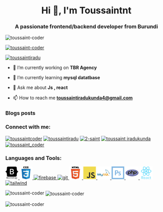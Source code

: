 <h1 align="center">Hi 👋, I'm Toussaintnt</h1>
<h3 align="center">A passionate frontend/backend developer from Burundi</h3>

<p align="left"> <img src="https://komarev.com/ghpvc/?username=toussaint-coder&label=Profile%20views&color=0e75b6&style=flat" alt="toussaint-coder" /> </p>

<p align="left"> <a href="https://github.com/ryo-ma/github-profile-trophy"><img src="https://github-profile-trophy.vercel.app/?username=toussaint-coder" alt="toussaint-coder" /></a> </p>

<p align="left"> <a href="https://twitter.com/toussaintiradu" target="blank"><img src="https://img.shields.io/twitter/follow/toussaintiradu?logo=twitter&style=for-the-badge" alt="toussaintiradu" /></a> </p>

- 🔭 I’m currently working on **TBR Agency**

- 🌱 I’m currently learning **mysql datatbase**

- 💬 Ask me about **Js , react**

- 📫 How to reach me **toussaintiradukunda4@gmail.com**

### Blogs posts
<!-- BLOG-POST-LIST:START -->
<!-- BLOG-POST-LIST:END -->

<h3 align="left">Connect with me:</h3>
<p align="left">
<a href="https://dev.to/toussaintcoder" target="blank"><img align="center" src="https://raw.githubusercontent.com/rahuldkjain/github-profile-readme-generator/master/src/images/icons/Social/devto.svg" alt="toussaintcoder" height="30" width="40" /></a>
<a href="https://twitter.com/toussaintiradu" target="blank"><img align="center" src="https://raw.githubusercontent.com/rahuldkjain/github-profile-readme-generator/master/src/images/icons/Social/twitter.svg" alt="toussaintiradu" height="30" width="40" /></a>
<a href="https://stackoverflow.com/users/2-saint" target="blank"><img align="center" src="https://raw.githubusercontent.com/rahuldkjain/github-profile-readme-generator/master/src/images/icons/Social/stack-overflow.svg" alt="2-saint" height="30" width="40" /></a>
<a href="https://fb.com/toussaint iradukunda" target="blank"><img align="center" src="https://raw.githubusercontent.com/rahuldkjain/github-profile-readme-generator/master/src/images/icons/Social/facebook.svg" alt="toussaint iradukunda" height="30" width="40" /></a>
<a href="https://instagram.com/toussaint_coder" target="blank"><img align="center" src="https://raw.githubusercontent.com/rahuldkjain/github-profile-readme-generator/master/src/images/icons/Social/instagram.svg" alt="toussaint_coder" height="30" width="40" /></a>
</p>

<h3 align="left">Languages and Tools:</h3>
<p align="left"> <a href="https://getbootstrap.com" target="_blank" rel="noreferrer"> <img src="https://raw.githubusercontent.com/devicons/devicon/master/icons/bootstrap/bootstrap-plain-wordmark.svg" alt="bootstrap" width="40" height="40"/> </a> <a href="https://www.w3schools.com/css/" target="_blank" rel="noreferrer"> <img src="https://raw.githubusercontent.com/devicons/devicon/master/icons/css3/css3-original-wordmark.svg" alt="css3" width="40" height="40"/> </a> <a href="https://firebase.google.com/" target="_blank" rel="noreferrer"> <img src="https://www.vectorlogo.zone/logos/firebase/firebase-icon.svg" alt="firebase" width="40" height="40"/> </a> <a href="https://git-scm.com/" target="_blank" rel="noreferrer"> <img src="https://www.vectorlogo.zone/logos/git-scm/git-scm-icon.svg" alt="git" width="40" height="40"/> </a> <a href="https://www.w3.org/html/" target="_blank" rel="noreferrer"> <img src="https://raw.githubusercontent.com/devicons/devicon/master/icons/html5/html5-original-wordmark.svg" alt="html5" width="40" height="40"/> </a> <a href="https://developer.mozilla.org/en-US/docs/Web/JavaScript" target="_blank" rel="noreferrer"> <img src="https://raw.githubusercontent.com/devicons/devicon/master/icons/javascript/javascript-original.svg" alt="javascript" width="40" height="40"/> </a> <a href="https://www.mysql.com/" target="_blank" rel="noreferrer"> <img src="https://raw.githubusercontent.com/devicons/devicon/master/icons/mysql/mysql-original-wordmark.svg" alt="mysql" width="40" height="40"/> </a> <a href="https://www.photoshop.com/en" target="_blank" rel="noreferrer"> <img src="https://raw.githubusercontent.com/devicons/devicon/master/icons/photoshop/photoshop-line.svg" alt="photoshop" width="40" height="40"/> </a> <a href="https://www.php.net" target="_blank" rel="noreferrer"> <img src="https://raw.githubusercontent.com/devicons/devicon/master/icons/php/php-original.svg" alt="php" width="40" height="40"/> </a> <a href="https://reactjs.org/" target="_blank" rel="noreferrer"> <img src="https://raw.githubusercontent.com/devicons/devicon/master/icons/react/react-original-wordmark.svg" alt="react" width="40" height="40"/> </a> <a href="https://tailwindcss.com/" target="_blank" rel="noreferrer"> <img src="https://www.vectorlogo.zone/logos/tailwindcss/tailwindcss-icon.svg" alt="tailwind" width="40" height="40"/> </a> </p>

<p><img align="left" src="https://github-readme-stats.vercel.app/api/top-langs?username=toussaint-coder&show_icons=true&locale=en&layout=compact" alt="toussaint-coder" /></p>

<p>&nbsp;<img align="center" src="https://github-readme-stats.vercel.app/api?username=toussaint-coder&show_icons=true&locale=en" alt="toussaint-coder" /></p>

<p><img align="center" src="https://github-readme-streak-stats.herokuapp.com/?user=toussaint-coder&" alt="toussaint-coder" /></p>
